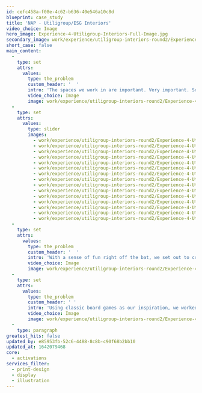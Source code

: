 ```yaml
---
id: cefc458a-f08e-4c62-b636-40e546a10c8d
blueprint: case_study
title: 'NAP - Utiligroup/ESG Interiors'
video_choice: Image
hero_image: Experience-4-Utiligroup-Interiors-Full-Image.jpg
secondary_image: work/experience/utiligroup-interiors-round2/Experience-4-Utiligroup-Interiors-Secondary-Image.jpg
short_case: false
main_content:
  -
    type: set
    attrs:
      values:
        type: the_problem
        custom_header: '  '
        intro: 'The spaces we work in are important. Very important. So when Utiligroup (now ESG Global) got in touch with us to give their office spaces a creative twist, we were more than happy to help. '
        video_choice: Image
        image: work/experience/utiligroup-interiors-round2/Experience-4-Utiligroup-Interiors-Large-4.jpg
  -
    type: set
    attrs:
      values:
        type: slider
        images:
          - work/experience/utiligroup-interiors-round2/Experience-4-Utiligroup-Interiors-Large.jpg
          - work/experience/utiligroup-interiors-round2/Experience-4-Utiligroup-Interiors-Large-9.jpg
          - work/experience/utiligroup-interiors-round2/Experience-4-Utiligroup-Interiors-Large-8.jpg
          - work/experience/utiligroup-interiors-round2/Experience-4-Utiligroup-Interiors-Large-6.jpg
          - work/experience/utiligroup-interiors-round2/Experience-4-Utiligroup-Interiors-Large-5.jpg
          - work/experience/utiligroup-interiors-round2/Experience-4-Utiligroup-Interiors-Large-3.jpg
          - work/experience/utiligroup-interiors-round2/Experience-4-Utiligroup-Interiors-Large-2.jpg
          - work/experience/utiligroup-interiors-round2/Experience-4-Utiligroup-Interiors-Large-19.jpg
          - work/experience/utiligroup-interiors-round2/Experience-4-Utiligroup-Interiors-Large-18.jpg
          - work/experience/utiligroup-interiors-round2/Experience-4-Utiligroup-Interiors-Large-17.jpg
          - work/experience/utiligroup-interiors-round2/Experience-4-Utiligroup-Interiors-Large-16.jpg
          - work/experience/utiligroup-interiors-round2/Experience-4-Utiligroup-Interiors-Large-14.jpg
          - work/experience/utiligroup-interiors-round2/Experience-4-Utiligroup-Interiors-Large-12.jpg
          - work/experience/utiligroup-interiors-round2/Experience-4-Utiligroup-Interiors-Large-13.jpg
          - work/experience/utiligroup-interiors-round2/Experience-4-Utiligroup-Interiors-Large-11.jpg
  -
    type: set
    attrs:
      values:
        type: the_problem
        custom_header: '  '
        intro: 'With a sense of fun right off the bat, we set out to create a concept that would both inspire employees and wow clients. '
        video_choice: Image
        image: work/experience/utiligroup-interiors-round2/Experience-4-Utiligroup-Interiors-Large-10.jpg
  -
    type: set
    attrs:
      values:
        type: the_problem
        custom_header: ' '
        intro: 'Using classic board games as our inspiration, we worked collaboratively with the guys at Utiligroup to design and fit themed meeting spaces throughout their facility, adding playful wall wraps, props and glass graphics to make every meeting room a discussion point in themselves.'
        video_choice: Image
        image: work/experience/utiligroup-interiors-round2/Experience-4-Utiligroup-Interiors-Large-7.jpg
  -
    type: paragraph
greatest_hits: false
updated_by: e85953fb-52c6-4488-8c8b-c90f68b2bb10
updated_at: 1642079468
core:
  - activations
services_filter:
  - print-design
  - display
  - illustration
---
```

